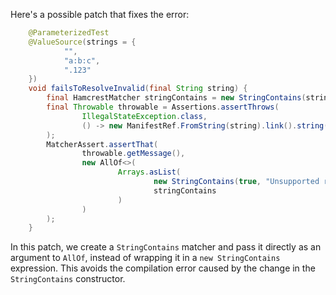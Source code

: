 Here's a possible patch that fixes the error:

```java
    @ParameterizedTest
    @ValueSource(strings = {
            "",
            "a:b:c",
            ".123"
    })
    void failsToResolveInvalid(final String string) {
        final HamcrestMatcher stringContains = new StringContains(string);
        final Throwable throwable = Assertions.assertThrows(
                IllegalStateException.class,
                () -> new ManifestRef.FromString(string).link().string()
        );
        MatcherAssert.assertThat(
                throwable.getMessage(),
                new AllOf<>(
                        Arrays.asList(
                                new StringContains(true, "Unsupported reference"),
                                stringContains
                        )
                )
        );
    }
```

In this patch, we create a `StringContains` matcher and pass it directly as an argument to `AllOf`, instead of wrapping it in a `new StringContains` expression. This avoids the compilation error caused by the change in the `StringContains` constructor.